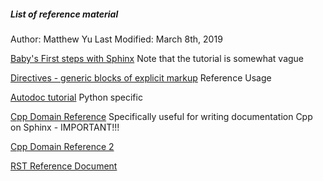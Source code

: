 ##### List of reference material
Author: Matthew Yu
Last Modified: March 8th, 2019

[Baby's First steps with Sphinx](http://www.sphinx-doc.org/en/1.6/tutorial.html#autodoc)
  Note that the tutorial is somewhat vague

[Directives - generic blocks of explicit markup](http://www.sphinx-doc.org/en/master/usage/restructuredtext/directives.html)
  Reference Usage

[Autodoc tutorial](https://codeandchaos.wordpress.com/2012/07/30/sphinx-autodoc-tutorial-for-dummies/)
  Python specific

[Cpp Domain Reference](https://www.sphinx-doc.org/en/master/usage/restructuredtext/domains.html)
  Specifically useful for writing documentation Cpp on Sphinx - IMPORTANT!!!

[Cpp Domain Reference 2](https://media.readthedocs.org/pdf/sphinx/1.7/sphinx.pdf)

[RST Reference Document](http://docutils.sourceforge.net/docs/user/rst/quickref.html#escaping)
